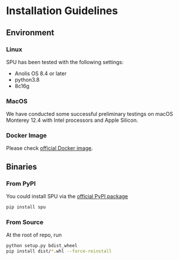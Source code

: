 # Installation Guidelines

## Environment

### Linux

SPU has been tested with the following settings:

- Anolis OS 8.4 or later
- python3.8
- 8c16g

### MacOS

We have conducted some successful preliminary testings on
macOS Monterey 12.4 with Intel processors and Apple Silicon.

### Docker Image

Please check [official Docker image](https://registry.hub.docker.com/r/secretflow/spu-ci).

## Binaries

### From PyPI

You could install SPU via the [official PyPI package](https://pypi.org/project/spu/)

```bash
pip install spu
```

### From Source

At the root of repo, run

```bash
python setup.py bdist_wheel
pip install dist/*.whl --force-reinstall
```
